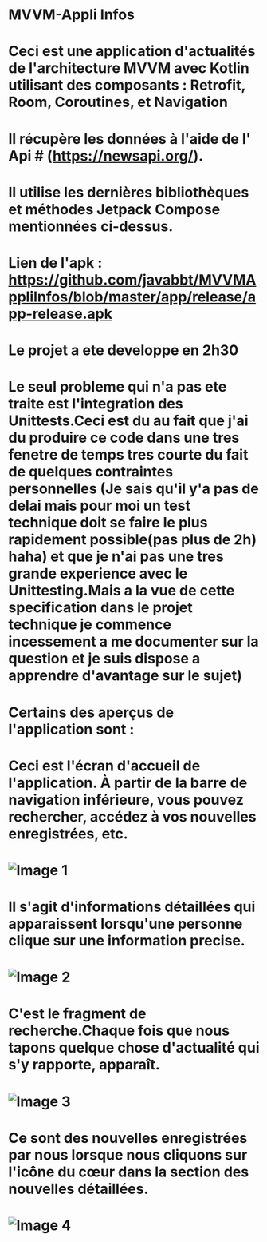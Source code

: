 # MVVM-Appli Infos

# Ceci est une application d'actualités de l'architecture MVVM avec Kotlin utilisant des composants : Retrofit, Room, Coroutines, et Navigation

# Il récupère les données à l'aide  de l' Api # (https://newsapi.org/).

# Il utilise les dernières bibliothèques et méthodes Jetpack Compose mentionnées ci-dessus.

# Lien de l'apk : https://github.com/javabbt/MVVMAppliInfos/blob/master/app/release/app-release.apk

# Le projet a ete developpe en 2h30

# Le seul probleme qui n'a pas ete traite est l'integration des Unittests.Ceci est du au fait que j'ai du produire ce code dans une tres fenetre de temps tres courte du fait de quelques contraintes personnelles (Je sais qu'il y'a pas de delai mais pour moi un test technique doit se faire le plus rapidement possible(pas plus de 2h) haha) et que je n'ai pas une tres grande experience avec le Unittesting.Mais a la vue de cette specification dans le projet technique je commence incessement a me documenter sur la question et je suis dispose a apprendre d'avantage sur le sujet)

# Certains des aperçus de l'application sont :

# Ceci est l'écran d'accueil de l'application. À partir de la barre de navigation inférieure, vous pouvez rechercher, accédez à vos nouvelles enregistrées, etc.

# ![Image 1](https://github.com/javabbt/MVVMAppliInfos/blob/master/Screenshot_20211104-171430.png)

 # Il s'agit d'informations détaillées qui apparaissent lorsqu'une personne clique sur une information precise.
 
# ![Image 2](https://github.com/javabbt/MVVMAppliInfos/blob/master/Screenshot_20211104-172247.png)
 
 # C'est le fragment de recherche.Chaque fois que nous tapons quelque chose d'actualité qui s'y rapporte, apparaît.
 # ![Image 3](https://github.com/javabbt/MVVMAppliInfos/blob/master/Screenshot_20211104-171459.png)

 
 # Ce sont des nouvelles enregistrées par nous lorsque nous cliquons sur l'icône du cœur dans la section des nouvelles détaillées.
 # ![Image 4](https://github.com/javabbt/MVVMAppliInfos/blob/master/Screenshot_20211104-171504.png)
